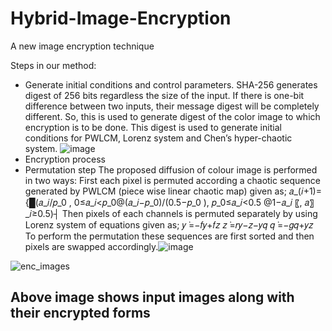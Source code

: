 
# Hybrid-Image-Encryption
A new image encryption technique 

Steps in our method:
- Generate initial conditions and control parameters.
SHA-256 generates digest of 256 bits regardless the size of the input. If there is one-bit difference between two inputs, their message digest will be completely different. So, this is used to generate digest of the color image to which encryption is to be done. 
This digest is used to generate initial conditions for PWLCM, Lorenz system and Chen’s hyper-chaotic system.
![image](https://user-images.githubusercontent.com/50589688/114006807-643db900-987e-11eb-8a92-87247be859e2.png)
- Encryption process
- Permutation step
	The proposed diffusion of colour image is performed in two ways:
	First each pixel is permuted according a chaotic sequence generated by PWLCM (piece wise linear chaotic map) given as;
𝑎_(𝑖+1)={█(𝑎_𝑖/𝑝_0 ,  0≤𝑎_𝑖<𝑝_0@(𝑎_𝑖−𝑝_0)/(0.5−𝑝_0 ),      𝑝_0≤𝑎_𝑖<0.5  @1−𝑎_𝑖 〖,  𝑎〗_𝑖≥0.5)┤
Then pixels of each channels is permuted separately by using Lorenz system of equations given as;
𝑦 ̇=−𝑓𝑦+𝑓𝑧
     𝑧 ̇=𝑟𝑦−𝑧−𝑦𝑞
𝑞 ̇=−𝑔𝑞+𝑦𝑧
To perform the permutation these sequences are first sorted and then pixels are swapped accordingly.![image](https://user-images.githubusercontent.com/50589688/114006849-6c95f400-987e-11eb-8c35-0d9d0a22c972.png)



![enc_images](https://user-images.githubusercontent.com/50589688/114006530-250f6800-987e-11eb-905c-05d375e59fc3.jpg)
## Above image shows input images along with their encrypted forms

